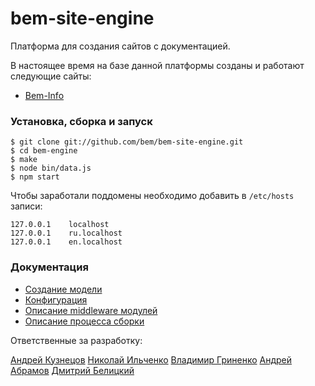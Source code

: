 bem-site-engine
========

Платформа для создания сайтов с документацией.

В настоящее время на базе данной платформы созданы и работают следующие сайты:

* [Bem-Info](http://bem.info)

### Установка, сборка и запуск

```
$ git clone git://github.com/bem/bem-site-engine.git
$ cd bem-engine
$ make
$ node bin/data.js
$ npm start
```

Чтобы заработали поддомены необходимо добавить в `/etc/hosts` записи:

```
127.0.0.1    localhost
127.0.0.1    ru.localhost
127.0.0.1    en.localhost
```

### Документация

* [Создание модели](./docs/model.ru.md)
* [Конфигурация](./docs/config.ru.md)
* [Описание middleware модулей](./docs/middleware.ru.md)
* [Описание процесса сборки](./docs/data_compiling.ru.md)

Ответственные за разработку:

[Андрей Кузнецов](https://github.com/tormozz48)
[Николай Ильченко](https://github.com/tavriaforever)
[Владимир Гриненко](https://github.com/tadatuta)
[Андрей Абрамов](https://github.com/andrewblond)
[Дмитрий Белицкий](https://github.com/dab)

